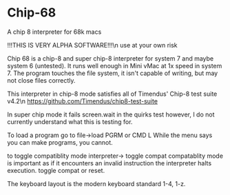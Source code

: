 # Chip-68
A chip 8 interpreter for 68k macs

!!!THIS IS VERY ALPHA SOFTWARE!!!\n
      use at your own risk

Chip 68 is a chip-8 and super chip-8 interpreter for
system 7 and maybe system 6 (untested). It runs well enough
in Mini vMac at 1x speed in system 7. The program touches
the file system, it isn't capable of writing, but may
not close files correctly.

This interpreter in chip-8 mode satisfies all of
Timendus' Chip-8 test suite v4.2\n
https://github.com/Timendus/chip8-test-suite

In super chip mode it fails screen.wait in
the quirks test however, I do not currently 
understand what this is testing for.

To load a program go to file->load PGRM or CMD L
While the menu says you can make programs, you cannot.

to toggle compatiblity mode interpreter-> toggle compat
compatablity mode is important as if it encounters an invalid
instruction the interpreter halts execution. toggle compat or reset.

The keyboard layout is the modern keyboard standard
1-4, 1-z.
